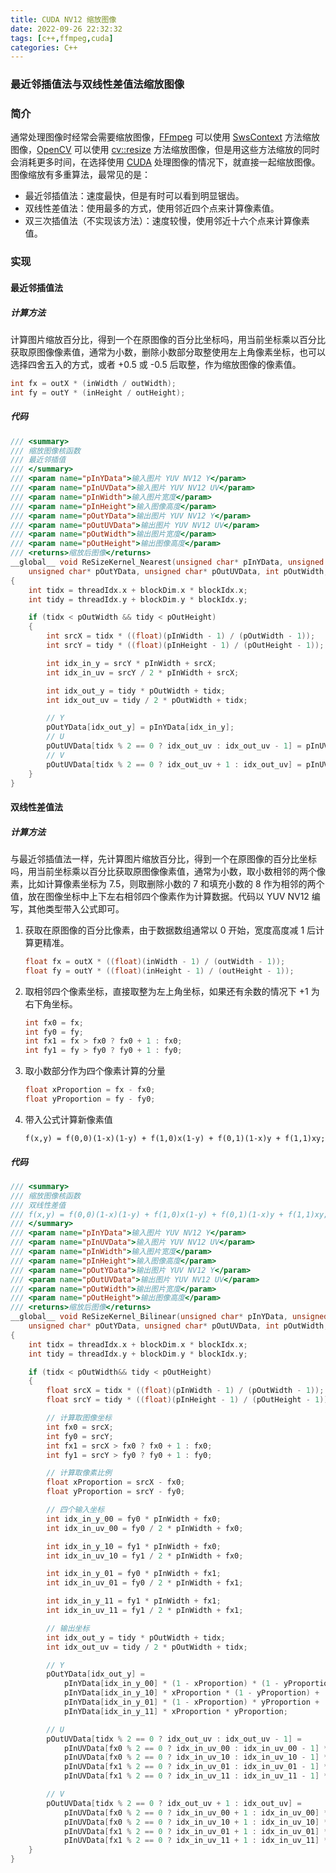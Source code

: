 ```yaml
---
title: CUDA NV12 缩放图像
date: 2022-09-26 22:32:32
tags: [c++,ffmpeg,cuda]
categories: C++
---
```

### 最近邻插值法与双线性差值法缩放图像
<!-- more -->
### 简介
通常处理图像时经常会需要缩放图像，[FFmpeg](https://ffmpeg.org/) 可以使用 [SwsContext](https://www.ffmpeg.org/doxygen/2.2/structSwsContext.html) 方法缩放图像，[OpenCV](https://opencv.org/) 可以使用 [cv::resize](https://docs.opencv.org/4.x/da/d54/group__imgproc__transform.html#ga47a974309e9102f5f08231edc7e7529d) 方法缩放图像，但是用这些方法缩放的同时会消耗更多时间，在选择使用 [CUDA](https://developer.nvidia.com/cuda-toolkit) 处理图像的情况下，就直接一起缩放图像。
图像缩放有多重算法，最常见的是：
* 最近邻插值法：速度最快，但是有时可以看到明显锯齿。
* 双线性差值法：使用最多的方式，使用邻近四个点来计算像素值。
* 双三次插值法（不实现该方法）：速度较慢，使用邻近十六个点来计算像素值。

### 实现
#### 最近邻插值法
##### 计算方法
计算图片缩放百分比，得到一个在原图像的百分比坐标吗，用当前坐标乘以百分比获取原图像像素值，通常为小数，删除小数部分取整使用左上角像素坐标，也可以选择四舍五入的方式，或者 +0.5 或 -0.5 后取整，作为缩放图像的像素值。
``` CPP
int fx = outX * (inWidth / outWidth);
int fy = outY * (inHeight / outHeight);
```

##### 代码
``` CPP
/// <summary>
/// 缩放图像核函数
/// 最近邻插值
/// </summary>
/// <param name="pInYData">输入图片 YUV NV12 Y</param>
/// <param name="pInUVData">输入图片 YUV NV12 UV</param>
/// <param name="pInWidth">输入图片宽度</param>
/// <param name="pInHeight">输入图像高度</param>
/// <param name="pOutYData">输出图片 YUV NV12 Y</param>
/// <param name="pOutUVData">输出图片 YUV NV12 UV</param>
/// <param name="pOutWidth">输出图片宽度</param>
/// <param name="pOutHeight">输出图像高度</param>
/// <returns>缩放后图像</returns>
__global__ void ReSizeKernel_Nearest(unsigned char* pInYData, unsigned char* pInUVData, int pInWidth, int pInHeight,
	unsigned char* pOutYData, unsigned char* pOutUVData, int pOutWidth, int pOutHeight)
{
	int tidx = threadIdx.x + blockDim.x * blockIdx.x;
	int tidy = threadIdx.y + blockDim.y * blockIdx.y;

	if (tidx < pOutWidth && tidy < pOutHeight)
	{
		int srcX = tidx * ((float)(pInWidth - 1) / (pOutWidth - 1));
		int srcY = tidy * ((float)(pInHeight - 1) / (pOutHeight - 1));

		int idx_in_y = srcY * pInWidth + srcX;
		int idx_in_uv = srcY / 2 * pInWidth + srcX;

		int idx_out_y = tidy * pOutWidth + tidx;
		int idx_out_uv = tidy / 2 * pOutWidth + tidx;

		// Y
		pOutYData[idx_out_y] = pInYData[idx_in_y];
		// U
		pOutUVData[tidx % 2 == 0 ? idx_out_uv : idx_out_uv - 1] = pInUVData[srcX % 2 == 0 ? idx_in_uv : idx_in_uv - 1];
		// V
		pOutUVData[tidx % 2 == 0 ? idx_out_uv + 1 : idx_out_uv] = pInUVData[srcX % 2 == 0 ? idx_in_uv + 1 : idx_in_uv];
	}
}
```

#### 双线性差值法
##### 计算方法
与最近邻插值法一样，先计算图片缩放百分比，得到一个在原图像的百分比坐标吗，用当前坐标乘以百分比获取原图像像素值，通常为小数，取小数相邻的两个像素，比如计算像素坐标为 7.5，则取删除小数的 7 和填充小数的 8 作为相邻的两个值，放在图像坐标中上下左右相邻四个像素作为计算数据。代码以 YUV NV12 编写，其他类型带入公式即可。

1. 获取在原图像的百分比像素，由于数据数组通常以 0 开始，宽度高度减 1 后计算更精准。
	``` CPP
	float fx = outX * ((float)(inWidth - 1) / (outWidth - 1));
	float fy = outY * ((float)(inHeight - 1) / (outHeight - 1));
	```

1. 取相邻四个像素坐标，直接取整为左上角坐标，如果还有余数的情况下 +1 为右下角坐标。
	``` CPP
	int fx0 = fx;
	int fy0 = fy;
	int fx1 = fx > fx0 ? fx0 + 1 : fx0;
	int fy1 = fy > fy0 ? fy0 + 1 : fy0;
	```

1. 取小数部分作为四个像素计算的分量
	``` CPP
	float xProportion = fx - fx0;
	float yProportion = fy - fy0;
	```

1. 带入公式计算新像素值
	``` Text
	f(x,y) = f(0,0)(1-x)(1-y) + f(1,0)x(1-y) + f(0,1)(1-x)y + f(1,1)xy;
	```

##### 代码
``` CPP
/// <summary>
/// 缩放图像核函数
/// 双线性差值
/// f(x,y) = f(0,0)(1-x)(1-y) + f(1,0)x(1-y) + f(0,1)(1-x)y + f(1,1)xy;
/// </summary>
/// <param name="pInYData">输入图片 YUV NV12 Y</param>
/// <param name="pInUVData">输入图片 YUV NV12 UV</param>
/// <param name="pInWidth">输入图片宽度</param>
/// <param name="pInHeight">输入图像高度</param>
/// <param name="pOutYData">输出图片 YUV NV12 Y</param>
/// <param name="pOutUVData">输出图片 YUV NV12 UV</param>
/// <param name="pOutWidth">输出图片宽度</param>
/// <param name="pOutHeight">输出图像高度</param>
/// <returns>缩放后图像</returns>
__global__ void ReSizeKernel_Bilinear(unsigned char* pInYData, unsigned char* pInUVData, int pInWidth, int pInHeight,
	unsigned char* pOutYData, unsigned char* pOutUVData, int pOutWidth, int pOutHeight)
{
	int tidx = threadIdx.x + blockDim.x * blockIdx.x;
	int tidy = threadIdx.y + blockDim.y * blockIdx.y;

	if (tidx < pOutWidth&& tidy < pOutHeight)
	{
		float srcX = tidx * ((float)(pInWidth - 1) / (pOutWidth - 1));
		float srcY = tidy * ((float)(pInHeight - 1) / (pOutHeight - 1));

		// 计算取图像坐标
		int fx0 = srcX;
		int fy0 = srcY;
		int fx1 = srcX > fx0 ? fx0 + 1 : fx0;
		int fy1 = srcY > fy0 ? fy0 + 1 : fy0;

		// 计算取像素比例
		float xProportion = srcX - fx0;
		float yProportion = srcY - fy0;

		// 四个输入坐标
		int idx_in_y_00 = fy0 * pInWidth + fx0;
		int idx_in_uv_00 = fy0 / 2 * pInWidth + fx0;

		int idx_in_y_10 = fy1 * pInWidth + fx0;
		int idx_in_uv_10 = fy1 / 2 * pInWidth + fx0;

		int idx_in_y_01 = fy0 * pInWidth + fx1;
		int idx_in_uv_01 = fy0 / 2 * pInWidth + fx1;

		int idx_in_y_11 = fy1 * pInWidth + fx1;
		int idx_in_uv_11 = fy1 / 2 * pInWidth + fx1;

		// 输出坐标
		int idx_out_y = tidy * pOutWidth + tidx;
		int idx_out_uv = tidy / 2 * pOutWidth + tidx;

		// Y
		pOutYData[idx_out_y] =
			pInYData[idx_in_y_00] * (1 - xProportion) * (1 - yProportion) +
			pInYData[idx_in_y_10] * xProportion * (1 - yProportion) +
			pInYData[idx_in_y_01] * (1 - xProportion) * yProportion +
			pInYData[idx_in_y_11] * xProportion * yProportion;

		// U
		pOutUVData[tidx % 2 == 0 ? idx_out_uv : idx_out_uv - 1] =
			pInUVData[fx0 % 2 == 0 ? idx_in_uv_00 : idx_in_uv_00 - 1] * (1 - xProportion) * (1 - yProportion) +
			pInUVData[fx0 % 2 == 0 ? idx_in_uv_10 : idx_in_uv_10 - 1] * xProportion * (1 - yProportion) +
			pInUVData[fx1 % 2 == 0 ? idx_in_uv_01 : idx_in_uv_01 - 1] * (1 - xProportion) * yProportion +
			pInUVData[fx1 % 2 == 0 ? idx_in_uv_11 : idx_in_uv_11 - 1] * xProportion * yProportion;

		// V
		pOutUVData[tidx % 2 == 0 ? idx_out_uv + 1 : idx_out_uv] =
			pInUVData[fx0 % 2 == 0 ? idx_in_uv_00 + 1 : idx_in_uv_00] * (1 - xProportion) * (1 - yProportion) +
			pInUVData[fx0 % 2 == 0 ? idx_in_uv_10 + 1 : idx_in_uv_10] * xProportion * (1 - yProportion) +
			pInUVData[fx1 % 2 == 0 ? idx_in_uv_01 + 1 : idx_in_uv_01] * (1 - xProportion) * yProportion +
			pInUVData[fx1 % 2 == 0 ? idx_in_uv_11 + 1 : idx_in_uv_11] * xProportion * yProportion;
	}
}
```
